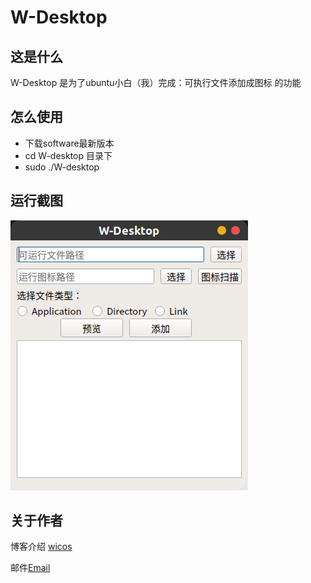 # W-Desktop

## 这是什么
W-Desktop 是为了ubuntu小白（我）完成：可执行文件添加成图标 的功能


## 怎么使用
- 下载software最新版本 
- cd W-desktop 目录下
- sudo ./W-desktop

## 运行截图

![运行截图](https://github.com/Pidbid/W-Desktop/blob/master/static/screenshot.png)


## 关于作者

博客介绍 [wicos](https://www.wicos.me/jishu/1000.html)

邮件[Email](wicos@wicos.me)

